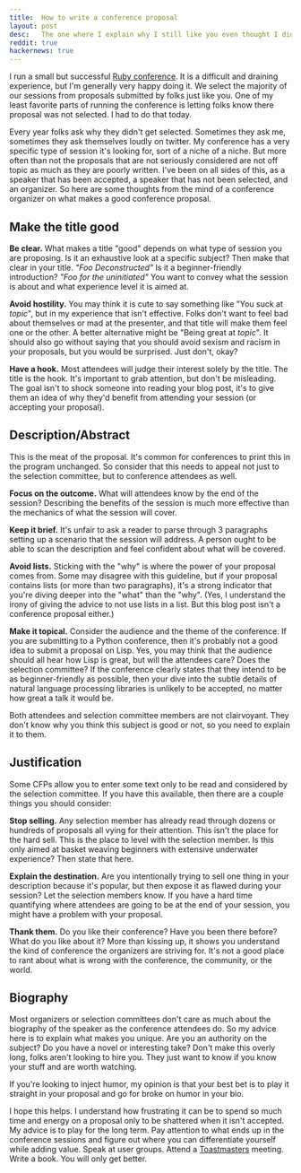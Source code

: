 ```yaml
---
title:  How to write a conference proposal
layout: post
desc:   The one where I explain why I still like you even thought I didn't accept your conference proposal.
reddit: true
hackernews: true
---
```

I run a small but successful [Ruby conference](http://mtnwestrubyconf.org/). It is a difficult and draining experience, but I'm generally very happy doing it. We select the majority of our sessions from proposals submitted by folks just like you. One of my least favorite parts of running the conference is letting folks know there proposal was not selected. I had to do that today.

Every year folks ask why they didn't get selected. Sometimes they ask me, sometimes they ask themselves loudly on twitter. My conference has a very specific type of session it's looking for, sort of a niche of a niche. But more often than not the proposals that are not seriously considered are not off topic as much as they are poorly written. I've been on all sides of this, as a speaker that has been accepted, a speaker that has not been selected, and an organizer. So here are some thoughts from the mind of a conference organizer on what makes a good conference proposal.

Make the title good
-------------------

**Be clear.** What makes a title "good" depends on what type of session you are proposing. Is it an exhaustive look at a specific subject? Then make that clear in your title. *"Foo Deconstructed"* Is it a beginner-friendly introduction? *"Foo for the uninitiated"* You want to convey what the session is about and what experience level it is aimed at.

**Avoid hostility.** You may think it is cute to say something like "You suck at *topic*", but in my experience that isn't effective. Folks don't want to feel bad about themselves or mad at the presenter, and that title will make them feel one or the other. A better alternative might be "Being great at *topic*". It should also go without saying that you should avoid sexism and racism in your proposals, but you would be surprised. Just don't, okay?

**Have a hook.** Most attendees will judge their interest solely by the title. The title is the hook. It's important to grab attention, but don't be misleading. The goal isn't to shock someone into reading your blog post, it's to give them an idea of why they'd benefit from attending your session (or accepting your proposal).

Description/Abstract
--------------------

This is the meat of the proposal. It's common for conferences to print this in the program unchanged. So consider that this needs to appeal not just to the selection committee, but to conference attendees as well.

**Focus on the outcome.** What will attendees know by the end of the session? Describing the benefits of the session is much more effective than the mechanics of what the session will cover.

**Keep it brief.** It's unfair to ask a reader to parse through 3 paragraphs setting up a scenario that the session will address. A person ought to be able to scan the description and feel confident about what will be covered.

**Avoid lists.** Sticking with the "why" is where the power of your proposal comes from. Some may disagree with this guideline, but if your proposal contains lists (or more than two paragraphs), it's a strong indicator that you're diving deeper into the "what" than the "why". (Yes, I understand the irony of giving the advice to not use lists in a list. But this blog post isn't a conference proposal either.)

**Make it topical.** Consider the audience and the theme of the conference. If you are submitting to a Python conference, then it's probably not a good idea to submit a proposal on Lisp. Yes, you may think that the audience should all hear how Lisp is great, but will the attendees care? Does the selection committee? If the conference clearly states that they intend to be as beginner-friendly as possible, then your dive into the subtle details of natural language processing libraries is unlikely to be accepted, no matter how great a talk it would be.

Both attendees and selection committee members are not clairvoyant. They don't know why you think this subject is good or not, so you need to explain it to them.

Justification
-------------

Some CFPs allow you to enter some text only to be read and considered by the selection committee. If you have this available, then there are a couple things you should consider:

**Stop selling.** Any selection member has already read through dozens or hundreds of proposals all vying for their attention. This isn't the place for the hard sell. This is the place to level with the selection member. Is this only aimed at basket weaving beginners with extensive underwater experience? Then state that here. 

**Explain the destination.** Are you intentionally trying to sell one thing in your description because it's popular, but then expose it as flawed during your session? Let the selection members know. If you have a hard time quantifying where attendees are going to be at the end of your session, you might have a problem with your proposal.

**Thank them.** Do you like their conference? Have you been there before? What do you like about it? More than kissing up, it shows you understand the kind of conference the organizers are striving for. It's not a good place to rant about what is wrong with the conference, the community, or the world.

Biography
---------

Most organizers or selection committees don't care as much about the biography of the speaker as the conference attendees do. So my advice here is to explain what makes you unique. Are you an authority on the subject? Do you have a novel or interesting take? Don't make this overly long, folks aren't looking to hire you. They just want to know if you know your stuff and are worth watching.

If you're looking to inject humor, my opinion is that your best bet is to play it straight in your proposal and go for broke on humor in your bio.

I hope this helps. I understand how frustrating it can be to spend so much time and energy on a proposal only to be shattered when it isn't accepted. My advice is to play for the long term. Pay attention to what ends up in the conference sessions and figure out where you can differentiate yourself while adding value. Speak at user groups. Attend a [Toastmasters](http://www.toastmasters.org/) meeting. Write a book. You will only get better.